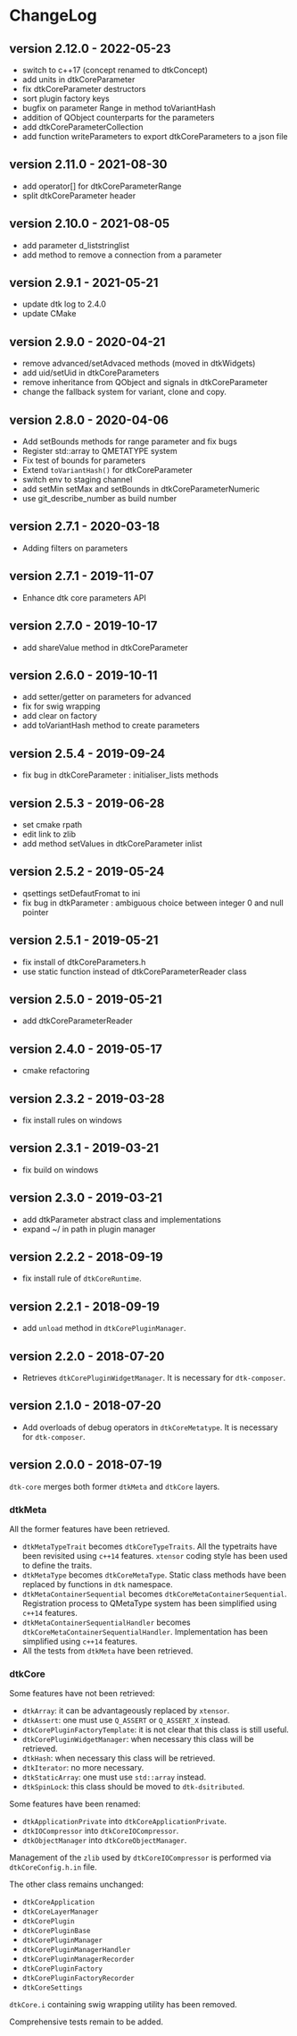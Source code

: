 # ChangeLog

## version 2.12.0 - 2022-05-23
- switch to c++17 (concept renamed to dtkConcept)
- add units in dtkCoreParameter
- fix dtkCoreParameter destructors
- sort plugin factory keys
- bugfix on parameter Range in method toVariantHash
- addition of QObject counterparts for the parameters
- add dtkCoreParameterCollection
- add function writeParameters to export dtkCoreParameters to a json file

## version 2.11.0 - 2021-08-30
 - add operator[] for dtkCoreParameterRange
 - split dtkCoreParameter header

## version 2.10.0 - 2021-08-05
 - add parameter d_liststringlist
 - add method to remove a connection from a parameter

## version 2.9.1 - 2021-05-21
 - update dtk log to 2.4.0
 - update CMake

## version 2.9.0 - 2020-04-21
- remove advanced/setAdvaced methods (moved in dtkWidgets)
- add uid/setUid in dtkCoreParameters
- remove inheritance from QObject and signals in dtkCoreParameter
- change the fallback system for variant, clone and copy.

## version 2.8.0 - 2020-04-06
- Add setBounds methods for range parameter and fix bugs
- Register std::array to QMETATYPE system
- Fix test of bounds for parameters
- Extend `toVariantHash()` for dtkCoreParameter
- switch env to staging channel
- add setMin setMax and setBounds in dtkCoreParameterNumeric
- use git_describe_number as build number

## version 2.7.1 - 2020-03-18
- Adding filters on parameters

## version 2.7.1 - 2019-11-07
- Enhance dtk core parameters API

## version 2.7.0 - 2019-10-17
- add shareValue method in dtkCoreParameter

## version 2.6.0 - 2019-10-11
- add setter/getter on parameters for advanced
- fix for swig wrapping
- add clear on factory
- add toVariantHash method to create parameters

## version 2.5.4 - 2019-09-24
- fix bug in dtkCoreParameter : initialiser_lists methods

## version 2.5.3 - 2019-06-28
- set cmake rpath
- edit link to zlib
- add method setValues in dtkCoreParameter inlist

## version 2.5.2 - 2019-05-24
- qsettings setDefautFromat to ini
- fix bug in dtkParameter : ambiguous choice between integer 0 and null pointer

## version 2.5.1 - 2019-05-21

- fix install of dtkCoreParameters.h
- use static function instead of dtkCoreParameterReader class

## version 2.5.0 - 2019-05-21

- add dtkCoreParameterReader

## version 2.4.0 - 2019-05-17

- cmake refactoring

## version 2.3.2 - 2019-03-28

- fix install rules on windows

## version 2.3.1 - 2019-03-21

- fix build on windows

## version 2.3.0 - 2019-03-21

- add dtkParameter abstract class and implementations
- expand ~/ in path in plugin manager

## version 2.2.2 - 2018-09-19

- fix install rule of `dtkCoreRuntime`.

## version 2.2.1 - 2018-09-19

- add `unload` method in `dtkCorePluginManager`.

## version 2.2.0 - 2018-07-20

- Retrieves `dtkCorePluginWidgetManager`. It is necessary for `dtk-composer`.

## version 2.1.0 - 2018-07-20

- Add overloads of debug operators in `dtkCoreMetatype`. It is necessary for `dtk-composer`.

## version 2.0.0 - 2018-07-19

`dtk-core` merges both former `dtkMeta` and `dtkCore` layers.

### dtkMeta

All the former features have been retrieved.

- `dtkMetaTypeTrait` becomes `dtkCoreTypeTraits`. All the typetraits have been revisited using `c++14` features. `xtensor` coding style has been used to define the traits.
- `dtkMetaType` becomes `dtkCoreMetaType`. Static class methods have been replaced by functions in `dtk` namespace.
- `dtkMetaContainerSequential` becomes `dtkCoreMetaContainerSequential`. Registration process to QMetaType system has been simplified using `c++14` features.
- `dtkMetaContainerSequentialHandler` becomes `dtkCoreMetaContainerSequentialHandler`. Implementation has been simplified using `c++14` features.
- All the tests from `dtkMeta` have been retrieved.

### dtkCore

Some features have not been retrieved:

- `dtkArray`: it can be advantageously replaced by `xtensor`.
- `dtkAssert`: one must use `Q_ASSERT` or `Q_ASSERT_X` instead.
- `dtkCorePluginFactoryTemplate`: it is not clear that this class is still useful.
- `dtkCorePluginWidgetManager`: when necessary this class will be retrieved.
- `dtkHash`: when necessary this class will be retrieved.
- `dtkIterator`: no more necessary.
- `dtkStaticArray`: one must use `std::array` instead.
- `dtkSpinLock`: this class should be moved to `dtk-dsitributed`.

Some features have been renamed:

- `dtkApplicationPrivate` into `dtkCoreApplicationPrivate`.
- `dtkIOCompressor` into `dtkCoreIOCompressor`.
- `dtkObjectManager` into `dtkCoreObjectManager`.

Management of the `zlib` used by `dtkCoreIOCompressor` is performed via `dtkCoreConfig.h.in` file.

The other class remains unchanged:

- `dtkCoreApplication`
- `dtkCoreLayerManager`
- `dtkCorePlugin`
- `dtkCorePluginBase`
- `dtkCorePluginManager`
- `dtkCorePluginManagerHandler`
- `dtkCorePluginManagerRecorder`
- `dtkCorePluginFactory`
- `dtkCorePluginFactoryRecorder`
- `dtkCoreSettings`

`dtkCore.i` containing swig wrapping utility has been removed.

Comprehensive tests remain to be added.
